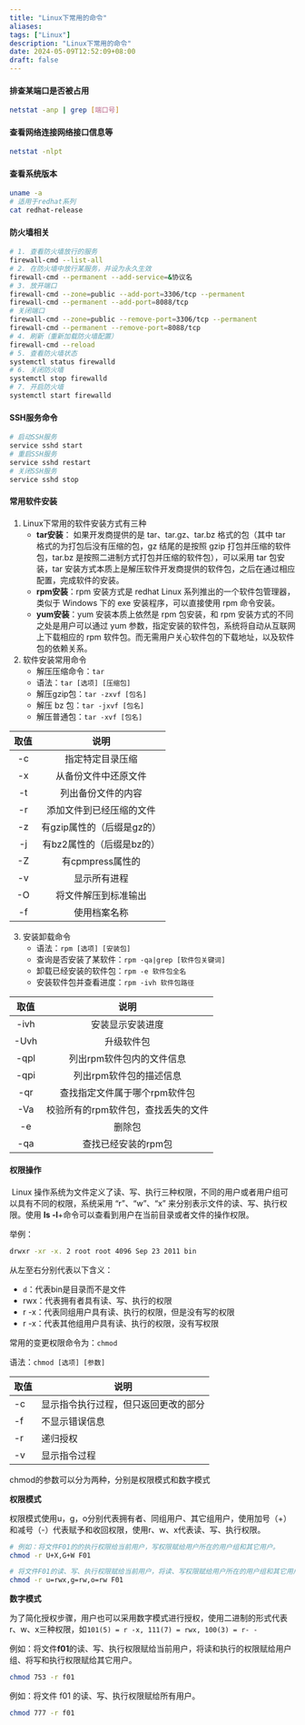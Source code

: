 ```yaml
---
title: "Linux下常用的命令"
aliases: 
tags: ["Linux"]
description: "Linux下常用的命令"
date: 2024-05-09T12:52:09+08:00
draft: false
---
```


#### 排查某端口是否被占用

```bash
netstat -anp | grep [端口号]
```

#### 查看网络连接网络接口信息等

```bash
netstat -nlpt
```

#### 查看系统版本

```bash
uname -a
# 适用于redhat系列
cat redhat-release
```

#### 防火墙相关

```bash
# 1. 查看防火墙放行的服务
firewall-cmd --list-all
# 2. 在防火墙中放行某服务，并设为永久生效
firewall-cmd --permanent --add-service=&协议名
# 3. 放开端口
firewall-cmd --zone=public --add-port=3306/tcp --permanent
firewall-cmd --permanent --add-port=8088/tcp
# 关闭端口
firewall-cmd --zone=public --remove-port=3306/tcp --permanent
firewall-cmd --permanent --remove-port=8088/tcp
# 4. 刷新（重新加载防火墙配置）
firewall-cmd --reload
# 5. 查看防火墙状态
systemctl status firewalld
# 6. 关闭防火墙 
systemctl stop firewalld
# 7. 开启防火墙
systemctl start firewalld
```

#### SSH服务命令

```sh
# 启动SSH服务
service sshd start
# 重启SSH服务
service sshd restart
# 关闭SSH服务
service sshd stop
```

#### 常用软件安装

1. Linux下常用的软件安装方式有三种
    + **tar安装**： 如果开发商提供的是 tar、tar.gz、tar.bz 格式的包（其中 tar 格式的为打包后没有压缩的包，gz 结尾的是按照 gzip 打包并压缩的软件包，tar.bz 是按照二进制方式打包并压缩的软件包），可以采用 tar 包安装，tar 安装方式本质上是解压软件开发商提供的软件包，之后在通过相应配置，完成软件的安装。
    + **rpm安装**：rpm 安装方式是 redhat Linux 系列推出的一个软件包管理器，类似于 Windows 下的 exe 安装程序，可以直接使用 rpm 命令安装。
    + **yum安装**：yum 安装本质上依然是 rpm 包安装，和 rpm 安装方式的不同之处是用户可以通过 yum 参数，指定安装的软件包，系统将自动从互联网上下载相应的 rpm 软件包。而无需用户关心软件包的下载地址，以及软件包的依赖关系。
2. 软件安装常用命令
    + 解压压缩命令：`tar`
    + 语法：`tar [选项] [压缩包]`
    + 解压gzip包：`tar -zxvf [包名]`
    + 解压 bz 包：`tar -jxvf [包名]`
    + 解压普通包：`tar -xvf [包名]`

| 取值 |            说明            |
| :--: | :------------------------: |
|  -c  |      指定特定目录压缩      |
|  -x  |    从备份文件中还原文件    |
|  -t  |     列出备份文件的内容     |
|  -r  |  添加文件到已经压缩的文件  |
|  -z  | 有gzip属性的（后缀是gz的） |
|  -j  | 有bz2属性的（后缀是bz的）  |
|  -Z  |      有cpmpress属性的      |
|  -v  |        显示所有进程        |
|  -O  |    将文件解压到标准输出    |
|  -f  |        使用档案名称        |

3. 安装卸载命令
    + 语法：`rpm [选项] [安装包]`
    + 查询是否安装了某软件：`rpm -qa|grep [软件包关键词]`
    + 卸载已经安装的软件包：`rpm -e 软件包全名`
    + 安装软件包并查看进度：`rpm -ivh 软件包路径`

| 取值 |                说明                 |
| :--: | :---------------------------------: |
| -ivh |          安装显示安装进度           |
| -Uvh |             升级软件包              |
| -qpl |      列出rpm软件包内的文件信息      |
| -qpi |       列出rpm软件包的描述信息       |
| -qr  |    查找指定文件属于哪个rpm软件包    |
| -Va  | 校验所有的rpm软件包，查找丢失的文件 |
|  -e  |               删除包                |
| -qa  |         查找已经安装的rpm包         |

#### 权限操作

​    Linux 操作系统为文件定义了读、写、执行三种权限，不同的用户或者用户组可以具有不同的权限，系统采用 “r”、“w”、“x” 来分别表示文件的读、写、执行权限。使用 **ls  -l**+命令可以查看到用户在当前目录或者文件的操作权限。

举例：

```sh
drwxr -xr -x. 2 root root 4096 Sep 23 2011 bin
```

从左至右分别代表以下含义：

+ `d`：代表bin是目录而不是文件
+ rwx：代表拥有者具有读、写、执行的权限
+ r  -x：代表同组用户具有读、执行的权限，但是没有写的权限
+ r -x：代表其他组用户具有读、执行的权限，没有写权限

常用的变更权限命令为：`chmod`

语法：`chmod [选项] [参数]`

| 取值 | 说明                                 |
| ---- | ------------------------------------ |
| -c   | 显示指令执行过程，但只返回更改的部分 |
| -f   | 不显示错误信息                       |
| -r   | 递归授权                             |
| -v   | 显示指令过程                         |

chmod的参数可以分为两种，分别是权限模式和数字模式

**权限模式**

  权限模式使用u，g，o分别代表拥有者、同组用户、其它组用户，使用加号（+）和减号（-）代表赋予和收回权限，使用r、w、x代表读、写、执行权限。

```sh
# 例如：将文件F01的的执行权限给当前用户，写权限赋给用户所在的用户组和其它用户。
chmod -r U+X,G+W F01

# 将文件F01的读、写、执行权限赋给当前用户，将读、写权限赋给用户所在的用户组和其它用户
chmod -r u=rwx,g=rw,o=rw F01
```

**数字模式**

为了简化授权步骤，用户也可以采用数字模式进行授权，使用二进制的形式代表r、w、x三种权限，如`101(5) = r -x, 111(7) = rwx, 100(3) = r- -`

例如：将文件**f01**的读、写、执行权限赋给当前用户，将读和执行的权限赋给用户组、将写和执行权限赋给其它用户。

```sh
chmod 753 -r f01
```

例如：将文件 f01 的读、写、执行权限赋给所有用户。

```sh
chmod 777 -r f01
```



